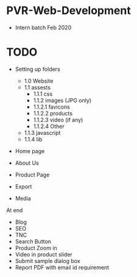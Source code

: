 # PVR-Web-Development
- Intern batch Feb 2020


# TODO

- Setting up folders
   - 1.0 Website
    - 1.1 assests
      - 1.1.1 css
      - 1.1.2 images (JPG only)
      - 1.1.2.1 favicons
      - 1.1.2.2 products
      - 1.1.2.3 video (if any)
      - 1.1.2.4 Other
    - 1.1.3 javascript
    - 1.1.4 lib

- Home page
- About Us
- Product Page
- Export
- Media

At end
- Blog 
- SEO
- TNC
- Search Button
- Product Zoom in
- Video in product slider
- Submit sample dialog box
- Report PDF with email id requirement
